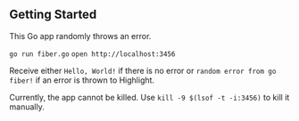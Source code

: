 ## Getting Started

This Go app randomly throws an error.

`go run fiber.go`
`open http://localhost:3456`

Receive either `Hello, World!` if there is no error or `random error from go fiber!` if an error is thrown to Highlight.

Currently, the app cannot be killed. Use `kill -9 $(lsof -t -i:3456)` to kill it manually.
